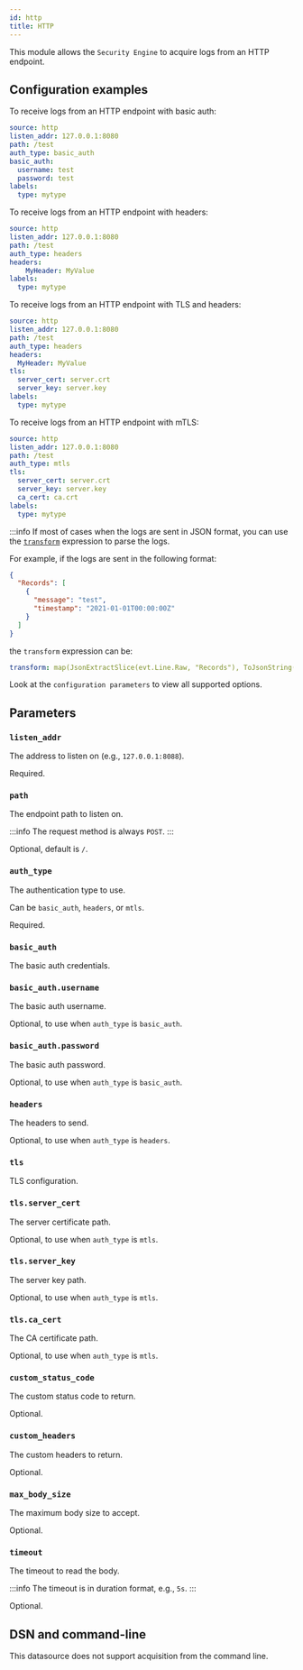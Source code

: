 ```yaml
---
id: http
title: HTTP
---
```


This module allows the `Security Engine` to acquire logs from an HTTP endpoint.

## Configuration examples

To receive logs from an HTTP endpoint with basic auth:
```yaml
source: http
listen_addr: 127.0.0.1:8080
path: /test
auth_type: basic_auth
basic_auth:
  username: test
  password: test
labels:
  type: mytype
```

To receive logs from an HTTP endpoint with headers:
```yaml
source: http
listen_addr: 127.0.0.1:8080
path: /test
auth_type: headers
headers:
    MyHeader: MyValue
labels:
  type: mytype
```

To receive logs from an HTTP endpoint with TLS and headers:

```yaml
source: http
listen_addr: 127.0.0.1:8080
path: /test
auth_type: headers
headers:
  MyHeader: MyValue
tls:
  server_cert: server.crt
  server_key: server.key
labels:
  type: mytype
```

To receive logs from an HTTP endpoint with mTLS:

```yaml
source: http
listen_addr: 127.0.0.1:8080
path: /test
auth_type: mtls
tls:
  server_cert: server.crt
  server_key: server.key
  ca_cert: ca.crt
labels:
  type: mytype
```

:::info
If most of cases when the logs are sent in JSON format, you can use the [`transform`](https://docs.crowdsec.net/docs/next/data_sources/intro/#transform) expression to parse the logs.

For example, if the logs are sent in the following format:
```json
{
  "Records": [
    {
      "message": "test",
      "timestamp": "2021-01-01T00:00:00Z"
    }
  ]
}
```

the `transform` expression can be:
```yaml
transform: map(JsonExtractSlice(evt.Line.Raw, "Records"), ToJsonString(#))
```


Look at the `configuration parameters` to view all supported options.

## Parameters


### `listen_addr`

The address to listen on (e.g., `127.0.0.1:8088`).

Required.

### `path`

The endpoint path to listen on.

:::info
The request method is always `POST`.
:::

Optional, default is `/`.

### `auth_type`

The authentication type to use.

Can be `basic_auth`, `headers`, or `mtls`.

Required.

### `basic_auth`

The basic auth credentials.

### `basic_auth.username`

The basic auth username.

Optional, to use when `auth_type` is `basic_auth`.

### `basic_auth.password`

The basic auth password.

Optional, to use when `auth_type` is `basic_auth`.

### `headers`

The headers to send.

Optional, to use when `auth_type` is `headers`.

### `tls`

TLS configuration.

### `tls.server_cert`

The server certificate path.

Optional, to use when `auth_type` is `mtls`.

### `tls.server_key`

The server key path.

Optional, to use when `auth_type` is `mtls`.

### `tls.ca_cert`

The CA certificate path.

Optional, to use when `auth_type` is `mtls`.

### `custom_status_code`

The custom status code to return.

Optional.

### `custom_headers`

The custom headers to return.

Optional.

### `max_body_size`

The maximum body size to accept.

Optional.

### `timeout`

The timeout to read the body.

:::info
The timeout is in duration format, e.g., `5s`.
:::

Optional.

## DSN and command-line

This datasource does not support acquisition from the command line.

